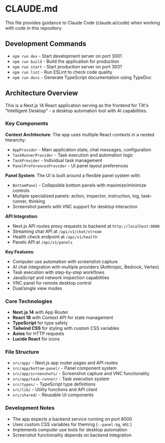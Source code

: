 # CLAUDE.md

This file provides guidance to Claude Code (claude.ai/code) when working with code in this repository.

## Development Commands

- `npm run dev` - Start development server on port 3001
- `npm run build` - Build the application for production
- `npm run start` - Start production server on port 3001
- `npm run lint` - Run ESLint to check code quality
- `npm run docs` - Generate TypeScript documentation using TypeDoc

## Architecture Overview

This is a Next.js 14 React application serving as the frontend for Tilt's "Intelligent Desktop" - a desktop automation tool with AI capabilities.

### Key Components

**Context Architecture**: The app uses multiple React contexts in a nested hierarchy:
- `AppProvider` - Main application state, chat messages, configuration
- `TaskRunnerProvider` - Task execution and automation logic
- `TaskProvider` - Individual task management
- `PanelPreferencesProvider` - UI panel layout preferences

**Panel System**: The UI is built around a flexible panel system with:
- `BottomPanel` - Collapsible bottom panels with maximize/minimize controls
- Multiple specialized panels: action, inspector, instruction, log, task-runner, thinking
- Screenshot panels with VNC support for desktop interaction

**API Integration**: 
- Next.js API routes proxy requests to backend at `http://localhost:8000`
- Streaming chat API at `/api/v1/chat/stream`
- Health check endpoint at `/api/v1/health`
- Panels API at `/api/v1/panels`

**Key Features**:
- Computer use automation with screenshot capture
- AI chat integration with multiple providers (Anthropic, Bedrock, Vertex)
- Task execution with step-by-step workflows
- JavaScript and network inspection capabilities
- VNC panel for remote desktop control
- Dual/single view modes

### Core Technologies

- **Next.js 14** with App Router
- **React 18** with Context API for state management
- **TypeScript** for type safety
- **Tailwind CSS** for styling with custom CSS variables
- **Axios** for HTTP requests
- **Lucide React** for icons

### File Structure

- `src/app/` - Next.js app router pages and API routes
- `src/app/bottom-panel/` - Panel component system
- `src/app/screenshots/` - Screenshot capture and VNC functionality
- `src/app/task-runner/` - Task execution system
- `src/types/` - TypeScript type definitions
- `src/lib/` - Utility functions and API client
- `src/shared/` - Reusable UI components

### Development Notes

- The app expects a backend service running on port 8000
- Uses custom CSS variables for theming (`--panel-bg`, etc.)
- Implements computer use tools for desktop automation
- Screenshot functionality depends on backend integration